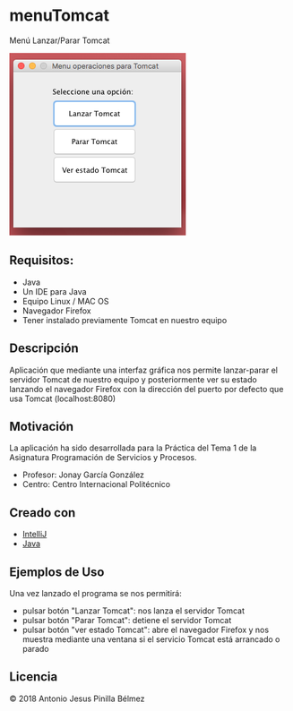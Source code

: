 # menuTomcat
Menú Lanzar/Parar Tomcat

<img src="https://github.com/Antonio1138/menuTomcat/blob/master/menu.png" />

## Requisitos:
- Java
- Un IDE para Java
- Equipo Linux / MAC OS
- Navegador Firefox
- Tener instalado previamente Tomcat en nuestro equipo

## Descripción

Aplicación que mediante una interfaz gráfica nos permite lanzar-parar el servidor Tomcat de nuestro equipo y posteriormente ver su estado 
lanzando el navegador Firefox con la dirección del puerto por defecto que usa Tomcat (localhost:8080)


## Motivación

La aplicación ha sido desarrollada para la Práctica del Tema 1 de la Asignatura Programación de Servicios y Procesos.
- Profesor: Jonay García González
- Centro: Centro Internacional Politécnico

## Creado con
- [IntelliJ](https://www.jetbrains.com/idea/)
- [Java](https://www.java.com/es/download/)



## Ejemplos de Uso

Una vez lanzado el programa se nos permitirá:
- pulsar botón "Lanzar Tomcat": nos lanza el servidor Tomcat
- pulsar botón "Parar Tomcat": detiene el servidor Tomcat
- pulsar botón "ver estado Tomcat": abre el navegador Firefox y nos muestra mediante una ventana si el servicio Tomcat está arrancado o parado


## Licencia
:copyright: 2018 Antonio Jesus Pinilla Bélmez
